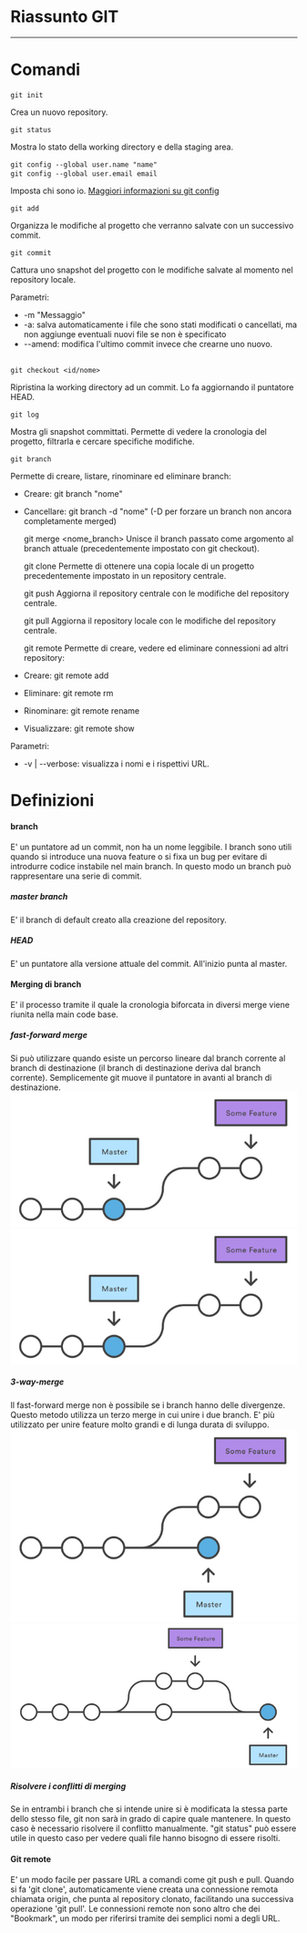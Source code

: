 # Riassunto GIT
***

# Comandi

    git init
Crea un nuovo repository.

    git status
Mostra lo stato della working directory e della staging area.
    
    git config --global user.name "name"
    git config --global user.email email
Imposta chi sono io.
[Maggiori informazioni su git config](https://www.atlassian.com/git/tutorials/setting-up-a-repository/git-config
 "git config")

    git add
Organizza le modifiche al progetto che verranno salvate con un successivo commit.

    git commit
Cattura uno snapshot del progetto con le modifiche salvate al momento nel repository locale.

Parametri:
- -m "Messaggio"
- -a: salva automaticamente i file che sono stati modificati o cancellati, ma non aggiunge eventuali nuovi file se non è specificato
- --amend: modifica l'ultimo commit invece che crearne uno nuovo.
##
    git checkout <id/nome>

Ripristina la working directory ad un commit. Lo fa aggiornando il puntatore HEAD.

    git log
Mostra gli snapshot committati. Permette di vedere la cronologia del progetto, filtrarla e cercare specifiche modifiche.

    git branch
Permette di creare, listare, rinominare ed eliminare branch:
- Creare: git branch "nome"
- Cancellare: git branch -d "nome" (-D per forzare un branch non ancora completamente merged)

    git merge <nome_branch>
Unisce il branch passato come argomento al branch attuale (precedentemente impostato con git checkout).

    git clone
Permette di ottenere una copia locale di un progetto precedentemente impostato in un repository centrale.

    git push
Aggiorna il repository centrale con le modifiche del repository centrale.

    git pull
Aggiorna il repository locale con le modifiche del repository centrale.

    git remote
Permette di creare, vedere ed eliminare connessioni ad altri repository:
- Creare: git remote add <nome> <URL>
- Eliminare: git remote rm <nome>
- Rinominare: git remote rename <old> <new>
- Visualizzare: git remote show <nome>

Parametri:
- -v | --verbose: visualizza i nomi e i rispettivi URL.

# Definizioni

#### branch
E' un puntatore ad un commit, non ha un nome leggibile. I branch sono utili quando si introduce una nuova feature o si fixa un bug per evitare di introdurre codice instabile nel main branch. In questo modo un branch può rappresentare una serie di commit.

##### master branch
E' il branch di default creato alla creazione del repository.

##### HEAD
E' un puntatore alla versione attuale del commit. All'inizio punta al master.

#### Merging di branch
E' il processo tramite il quale la cronologia biforcata in diversi merge viene riunita nella main code base.

##### fast-forward merge
Si può utilizzare quando esiste un percorso lineare dal branch corrente al branch di destinazione (il branch di destinazione deriva dal branch corrente). Semplicemente git muove il puntatore in avanti al branch di destinazione.
![alt-text](img/fast-forward1.png "Prima")
![alt-text](img/fast-forward1.png "Dopo")

##### 3-way-merge
Il fast-forward merge non è possibile se i branch hanno delle divergenze. Questo metodo utilizza un terzo merge in cui unire i due branch. E' più utilizzato per unire feature molto grandi e di lunga durata di sviluppo.
![alt-text](img/3-way_before.png "Prima")
![alt-text](img/3-way_after.png "Dopo")

##### Risolvere i conflitti di merging
Se in entrambi i branch che si intende unire si è modificata la stessa parte dello stesso file, git non sarà in grado di capire quale mantenere. In questo caso è necessario risolvere il conflitto manualmente. "git status" può essere utile in questo caso per vedere quali file hanno bisogno di essere risolti.

#### Git remote
E' un modo facile per passare URL a comandi come git push e pull. Quando si fa 'git clone', automaticamente viene creata una connessione remota chiamata origin, che punta al repository clonato, facilitando una successiva operazione 'git pull'. Le connessioni remote non sono altro che dei "Bookmark", un modo per riferirsi tramite dei semplici nomi a degli URL.